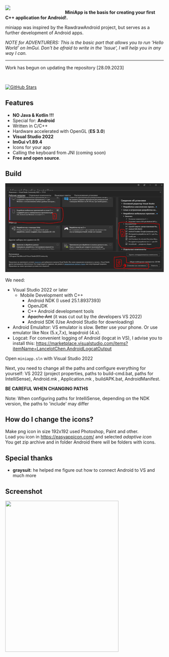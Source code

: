 <img align="left" src="https://github.com/VadimBoev/miniapp/blob/main/miniapp_logo.png" width="190px">

**MiniApp is the basis for creating your first C++ application for Android!.**

miniapp was inspired by the RawdrawAndroid project, but serves as a further development of Android apps.

*NOTE for ADVENTURERS: This is the basic part that allows you to run 'Hello World' on ImGui. Don't be afraid to write in the 'Issue', I will help you in any way I can.*

---  
  
Work has begun on updating the repository [28.09.2023]

<br>

[![GitHub Stars](https://img.shields.io/github/stars/VadimBoev/miniapp?style=flat&label=stars)](https://github.com/VadimBoev/miniapp/stargazers)

Features
--------
  - **NO Java & Kotlin !!!**
  - Special for: **Android**
  - Written in C/C++
  - Hardware accelerated with OpenGL (**ES 3.0**)
  - **Visual Studio 2022**
  - **ImGui v1.89.4**
  - Icons for your app
  - Calling the keyboard from JNI (coming soon)
  - **Free and open source**.
  
## Build  
![Installaltion](screen.png)

We need:  
* Visual Studio 2022 or later  
    * Mobile Development with C++
        * Android NDK (I used 25.1.8937393)
        * OpenJDK
        * C++ Android development tools
        * ~~Apache Ant~~ (it was cut out by the developers VS 2022)
        * Android SDK (Use Android Studio for downloading)
* Android Emulaltor: VS emulator is slow. Better use your phone. Or use emulator like Nox (5.x,7.x), leapdroid (4.x).  
* Logcat: For convenient logging of Android (logcat in VS), I advise you to install this: https://marketplace.visualstudio.com/items?itemName=LancelotChen.AndroidLogcatOutput  
  
Open `miniapp.sln` with Visual Studio 2022

Next, you need to change all the paths and configure everything for yourself: VS 2022 (project properties, paths to build-cmd.bat, paths for IntelliSense), Android.mk , Application.mk , buildAPK.bat, AndroidManifest.

**BE CAREFUL WHEN CHANGING PATHS**

Note: When configuring paths for IntelliSense, depending on the NDK version, the paths to 'include' may differ
  
## How do I change the icons?

Make png icon in size 192x192 used Photoshop, Paint and other.  
Load you icon in https://easyappicon.com/ and selected *adaptive icon*  
You get zip archive and in folder Android there will be folders with icons.  
  
## Special thanks  
  
- **graysuit**: he helped me figure out how to connect Android to VS and much more  
  
## Screenshot  
<img align="left" src="https://github.com/VadimBoev/miniapp/blob/main/first_launch_imgui.png" height="480px" width="360px">
